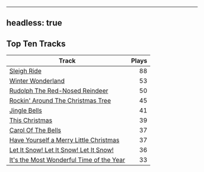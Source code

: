 
---
headless: true
---

## Top Ten Tracks

| Track | Plays |
| --- |  ---: |
|[Sleigh Ride](/songs/sleigh-ride)| 88|
|[Winter Wonderland](/songs/winter-wonderland)| 53|
|[Rudolph The Red-Nosed Reindeer](/songs/rudolph-the-red-nosed-reindeer)| 50|
|[Rockin' Around The Christmas Tree](/songs/rockin-around-the-christmas-tree)| 45|
|[Jingle Bells](/songs/jingle-bells)| 41|
|[This Christmas](/songs/this-christmas)| 39|
|[Carol Of The Bells](/songs/carol-of-the-bells)| 37|
|[Have Yourself a Merry Little Christmas](/songs/have-yourself-a-merry-little-christmas)| 37|
|[Let It Snow! Let It Snow! Let It Snow!](/songs/let-it-snow-let-it-snow-let-it-snow)| 36|
|[It's the Most Wonderful Time of the Year](/songs/its-the-most-wonderful-time-of-the-year)| 33|
